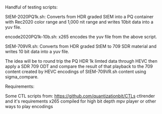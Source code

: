 Handful of testing scripts:

StEM-2020PQ1k.sh:  Converts from HDR graded StEM into a PQ container with Rec2020 color range and 1,000 nit range and writes 10bit data into a yuv file.

encode2020PQ1k-10b.sh: x265 encodes the yuv file from the above script.


StEM-709VR.sh:  Converts from HDR graded StEM to 709 SDR material and writes 10 bit data into a yuv file.

The idea will be to round trip the PQ HDR 1k limted data through HEVC then apply a SDR 709 ODT and compare the result of that playback to the 709 content created by HEVC encodings of StEM-709VR.sh content using sigma_compare.


Requirements:

Some CTL scripts from: https://github.com/quantizationbit/CTLs
ctlrender and it's requirements
x265 compiled for high bit depth
mpv player or other ways to play encodings
